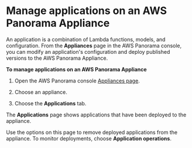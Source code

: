 # Manage applications on an AWS Panorama Appliance<a name="appliance-applications"></a>

An application is a combination of Lambda functions, models, and configuration\. From the **Appliances** page in the AWS Panorama console, you can modify an application's configuration and deploy published versions to the AWS Panorama Appliance\.

**To manage applications on an AWS Panorama Appliance**

1. Open the AWS Panorama console [Appliances page](https://console.aws.amazon.com/panorama/home#appliances)\.

1. Choose an appliance\.

1. Choose the **Applications** tab\.

The **Applications** page shows applications that have been deployed to the appliance\. 

Use the options on this page to remove deployed applications from the appliance\. To monitor deployments, choose **Application operations**\.